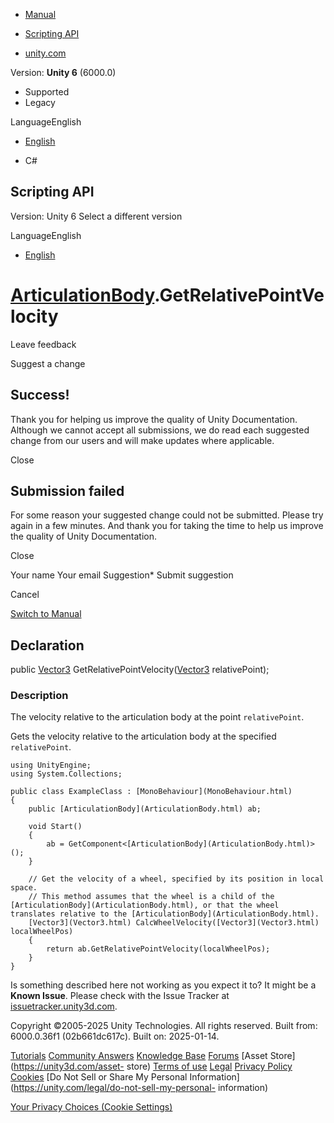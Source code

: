 [ ]()

  * [Manual](../Manual/index.html)
  * [Scripting API](../ScriptReference/index.html)

  * [unity.com](https://unity.com/)

Version: **Unity 6** (6000.0)

  * Supported
  * Legacy

LanguageEnglish

  * [English]()

  * C#

[ ](https://docs.unity3d.com)

## Scripting API

Version: Unity 6 Select a different version

LanguageEnglish

  * [English]()

#  [ArticulationBody](ArticulationBody.html).GetRelativePointVelocity

Leave feedback

Suggest a change

## Success!

Thank you for helping us improve the quality of Unity Documentation. Although
we cannot accept all submissions, we do read each suggested change from our
users and will make updates where applicable.

Close

## Submission failed

For some reason your suggested change could not be submitted. Please <a>try
again</a> in a few minutes. And thank you for taking the time to help us
improve the quality of Unity Documentation.

Close

Your name Your email Suggestion* Submit suggestion

Cancel

[Switch to Manual](../Manual/class-ArticulationBody.html "Go to
ArticulationBody Component in the Manual")

## Declaration

public [Vector3](Vector3.html)
GetRelativePointVelocity([Vector3](Vector3.html) relativePoint);

### Description

The velocity relative to the articulation body at the point `relativePoint`.

Gets the velocity relative to the articulation body at the specified
`relativePoint`.

    
    
    using UnityEngine;
    using System.Collections;  
      
    public class ExampleClass : [MonoBehaviour](MonoBehaviour.html)
    {
        public [ArticulationBody](ArticulationBody.html) ab;  
      
        void Start()
        {
            ab = GetComponent<[ArticulationBody](ArticulationBody.html)>();
        }  
      
        // Get the velocity of a wheel, specified by its position in local space.
        // This method assumes that the wheel is a child of the [ArticulationBody](ArticulationBody.html), or that the wheel translates relative to the [ArticulationBody](ArticulationBody.html).
        [Vector3](Vector3.html) CalcWheelVelocity([Vector3](Vector3.html) localWheelPos)
        {
            return ab.GetRelativePointVelocity(localWheelPos);
        }
    }
    

Is something described here not working as you expect it to? It might be a
**Known Issue**. Please check with the Issue Tracker at
[issuetracker.unity3d.com](https://issuetracker.unity3d.com).

Copyright ©2005-2025 Unity Technologies. All rights reserved. Built from:
6000.0.36f1 (02b661dc617c). Built on: 2025-01-14.

[Tutorials](https://unity3d.com/learn) [Community
Answers](https://answers.unity3d.com) [Knowledge
Base](https://support.unity3d.com/hc/en-us)
[Forums](https://forum.unity3d.com) [Asset Store](https://unity3d.com/asset-
store) [Terms of use](https://docs.unity3d.com/Manual/TermsOfUse.html)
[Legal](https://unity.com/legal) [Privacy
Policy](https://unity.com/legal/privacy-policy)
[Cookies](https://unity.com/legal/cookie-policy) [Do Not Sell or Share My
Personal Information](https://unity.com/legal/do-not-sell-my-personal-
information)

[Your Privacy Choices (Cookie Settings)](javascript:void\(0\);)

